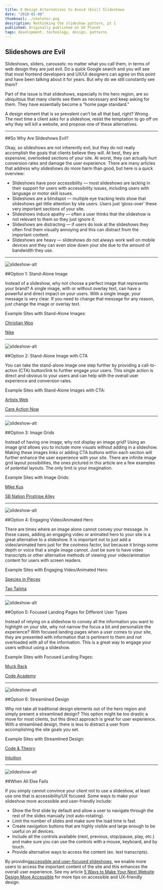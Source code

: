 ```yaml
---
title: 6 Design Alternatives to Avoid (Evil) Slideshows
date: "2018-01-08"
thumbnail: ./skeletor.png
description: Rethinking the slideshow pattern, pt 1
published: Originally published on UX Planet
tags: development, technology, design, patterns
---
```


## Slideshows *are* Evil
Slideshows, sliders, carousels: no matter what you call them, in terms of web design they are just evil. Do a quick Google search and you will see that most frontend developers and UX/UI designers can agree on this point and have been talking about it for years. But why do we still constantly see them?</span></p><p class="c6"><span class="c8">Part of the issue is that slideshows, especially in the hero region, are so ubiquitous that many clients see them as necessary and keep asking for them. They have essentially become a “home page standard.”</span></p><p class="c6"><span class="c8">A design element that is so prevalent can’t be all that bad, right? Wrong. The next time a client asks for a slideshow, resist the temptation to go off on why they will kill a website, and propose one of these alternatives.</span></p>

<hr>

##So Why Are Slideshows Evil?
<p class="c6"><span class="c8">Okay, so slideshows are not inherently evil, but they do not really accomplish the goals that clients believe they will. At best, they are expensive, overlooked sections of your site. At worst, they can actually hurt conversion rates and damage the user experience. There are many articles that address why slideshows do more harm than good, but here is a quick overview:</span></p><ul class="c7 lst-kix_f73wywtqumq2-0 start"><li class="c1"><span class="c11">Slideshows have poor accessibility </span><span class="c8">— most slideshows are lacking in their support for users with accessibility issues, including users with language or motor skill issues.</span></li><li class="c1"><span class="c11">Slideshows are a blindspot</span><span class="c8">&nbsp;— multiple eye tracking tests show that slideshows get little attention by site users. Users just ‘gloss-over’ these very important sections of your site.</span></li><li class="c1"><span class="c11">Slideshows induce apathy</span><span class="c8">&nbsp;— often a user thinks that the slideshow is not relevant to them so they just ignore it.</span></li><li class="c1"><span class="c11">Slideshows are distracting </span><span class="c8">— if users do look at the slideshows they often find them visually annoying and this can distract from the important content.</span></li><li class="c1"><span class="c11">Slideshows are heavy</span><span class="c8">&nbsp;— slideshows do not always work well on mobile devices and they can even slow down your site due to the amount of bandwidth they use.</span></li></ul>

<hr>
<div class="kg-card kg-image-card kg-width-medium">

![slideshow-alt](./slidesalt1.png "Stand-alone image design option.")

</div>

##Option 1: Stand-Alone Image
<p class="c6"><span class="c8">Instead of a slideshow, why not choose a perfect image that represents your brand? A single image, with or without overlay text, can have a powerful and direct impact on your users. With a single image, your message is very clear. If you need to change that message for any reason, just change the image or overlay text.</span></p><p class="c6"><span class="c0">Example Sites with Stand-Alone Images:</span></p><p class="c6"><span class="c4"><a class="c3" href="https://www.google.com/url?q=http://christianwoo.com/&amp;sa=D&amp;ust=1560198286442000" target="_blank" rel="noopener noreferrer">Christian Woo</a></span></p><p class="c6"><span class="c4"><a class="c3" href="https://www.google.com/url?q=https://www.nike.com/us/en_us/&amp;sa=D&amp;ust=1560198286442000" target="_blank" rel="noopener noreferrer">Nike</a></span></p>

<hr>
<div class="kg-card kg-image-card kg-width-medium">

![slideshow-alt](./slidesalt2.png "Stand-alone image with call-to-action button design option.")

</div>

##Option 2: Stand-Alone Image with CTA
<p class="c6"><span class="c8">You can take the stand-alone image one step further by providing a call-to-action (CTA) button/link to further engage your users. This single action is direct and obvious to your users and can help with the overall user experience and conversion rates.</span></p><p class="c6"><span class="c0">Example Sites with Stand-Alone Images with CTA:</span></p><p class="c6"><span class="c4"><a class="c3" href="https://www.google.com/url?q=https://www.artistsweb.com/&amp;sa=D&amp;ust=1560198286443000" target="_blank" rel="noopener noreferrer">Artists Web</a></span></p><p class="c6"><span class="c4"><a class="c3" href="https://www.google.com/url?q=http://www.careaction.org/&amp;sa=D&amp;ust=1560198286444000" target="_blank" rel="noopener noreferrer">Care Action Now</a></span></p>

<hr>
<div class="kg-card kg-image-card kg-width-medium">

![slideshow-alt](./slidesalt3.png "Image grid design option.")

</div>

##Option 3: Image Grids
<p class="c6"><span class="c8">Instead of having one image, why not display an image grid? Using an image grid allows you to include more visuals without adding in a slideshow. Making these images links or adding CTA buttons within each section will further enhance the user experience with your site. There are infinite image grid layout possibilities, the ones pictured in this article are a few examples of potential layouts. The only limit is your imagination.</span></p><p class="c6"><span class="c0">Example Sites with Image Grids:</span></p><p class="c6"><span class="c4"><a class="c3" href="https://www.google.com/url?q=http://mikekus.com/&amp;sa=D&amp;ust=1560198286444000" target="_blank" rel="noopener noreferrer">Mike Kus</a></span></p><p class="c6"><span class="c4"><a class="c3" href="https://www.google.com/url?q=http://www.pinstripealley.com/&amp;sa=D&amp;ust=1560198286445000" target="_blank" rel="noopener noreferrer">SB Nation Pinstripe Alley</a></span></p>

<hr>
<div class="kg-card kg-image-card kg-width-medium">

![slideshow-alt](./slidesalt4.png "Engaging video or animated hero design option.")

</div>

##Option 4: Engaging Video/Animated Hero
<p class="c6"><span class="c8">There are times where an image alone cannot convey your message. In these cases, adding an engaging video or animated hero to your site is a great alternative to a slideshow. It is important not to just add a video/animated hero just for the coolness factor, but because it brings some depth or voice that a single image cannot. Just be sure to have video transcripts or other alternative methods of viewing your video/animation content for users with screen readers.</span></p><p class="c6"><span class="c0">Example Sites with Engaging Video/Animated Hero:</span></p><p class="c6"><span class="c4"><a class="c3" href="https://www.google.com/url?q=http://www.species-in-pieces.com/&amp;sa=D&amp;ust=1560198286446000" target="_blank" rel="noopener noreferrer">Species in Pieces</a></span></p><p class="c6"><span class="c4"><a class="c3" href="https://www.google.com/url?q=http://taotajima.jp/&amp;sa=D&amp;ust=1560198286446000" target="_blank" rel="noopener noreferrer">Tao Tajima</a></span></p>

<hr>
<div class="kg-card kg-image-card kg-width-medium">

![slideshow-alt](./slidesalt5.png "Focused landing page design option.")

</div>

##Option 5: Focused Landing Pages for Different User Types
<p class="c6"><span class="c8">Instead of relying on a slideshow to convey all the information you want to highlight on your site, why not narrow the focus a bit and personalize the experience? With focused landing pages when a user comes to your site, they are presented with information that is pertinent to them and not overloaded with all of the information. This is a great way to engage your users without using a slideshow.</span></p><p class="c6"><span class="c0">Example Sites with Focused Landing Pages:</span></p><p class="c6"><span class="c4"><a class="c3" href="https://www.google.com/url?q=https://muckrack.com/&amp;sa=D&amp;ust=1560198286447000" target="_blank" rel="noopener noreferrer">Muck Rack </a></span></p><p class="c6"><span class="c4"><a class="c3" href="https://www.google.com/url?q=https://www.codecademy.com/&amp;sa=D&amp;ust=1560198286447000" target="_blank" rel="noopener noreferrer">Code Academy</a></span></p>

<hr>
<div class="kg-card kg-image-card kg-width-medium">

![slideshow-alt](./slidesalt6.png "Streamlined design option.")

</div>

##Option 6: Streamlined Design
<p class="c6"><span class="c8">Why not take all traditional design elements out of the hero region and simply present a streamlined design? This option might be too drastic a move for most clients, but this direct approach is great for user experience. With a streamlined design, there is less to distract a user from accomplishing the site goals you set.</span></p><p class="c6"><span class="c0">Example Sites with Streamlined Design:</span></p><p class="c6"><span class="c4"><a class="c3" href="https://www.google.com/url?q=http://www.codeandtheory.com/&amp;sa=D&amp;ust=1560198286448000" target="_blank" rel="noopener noreferrer">Code &amp; Theory</a></span></p><p class="c6"><span class="c4"><a class="c3" href="https://www.google.com/url?q=http://www.intuition-events.be/index.php&amp;sa=D&amp;ust=1560198286448000" target="_blank" rel="noopener noreferrer">Intuition</a></span></p>

<hr>
<div class="kg-card kg-image-card kg-width-medium">

![slideshow-alt](./slidesalt7.png "Should you use a slideshow? Really?")

</div>

##When All Else Fails
<p class="c6"><span class="c8">If you simply cannot convince your client not to use a slideshow, at least use one that is accessibility/UX focused. Some ways to make your slideshow more accessible and user-friendly include:</span></p><ul class="c7 lst-kix_bw06zvd0iroc-0 start"><li class="c1"><span class="c8">Show the first slide by default and allow a user to navigate through the rest of the slides manually (not auto-rotating).</span></li><li class="c1"><span class="c8">Limit the number of slides and make sure the load time is fast.</span></li><li class="c1"><span class="c8">Create navigation buttons that are highly visible and large enough to be useful on all devices.</span></li><li class="c1"><span class="c8">Include all the controls available (next, previous, stop/pause, play, etc.) and make sure you can use the controls with a mouse, keyboard, and by touch.</span></li><li class="c1"><span class="c8">Provide alternative ways to access the content (ex. text transcripts).</span></li></ul><p class="c6"><span>By providing</span><span class="c10"><a class="c3" href="https://www.google.com/url?q=https://www.w3.org/WAI/tutorials/carousels/&amp;sa=D&amp;ust=1560198286450000" target="_blank" rel="noopener noreferrer">accessible and user-focused slideshows</a></span><span>, we enable more users to access the important content of the site and this enhances the overall user experience. See my article <a href="https://cariefisher.com/a11y-design/"> 5 Ways to Make Your Next Website Design More Accessible</a> for more tips on accessible and UX-friendly design.</span></p>